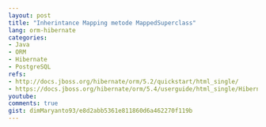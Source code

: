 ```yaml
---
layout: post
title: "Inherintance Mapping metode MappedSuperclass"
lang: orm-hibernate
categories:
- Java
- ORM
- Hibernate
- PostgreSQL
refs: 
- http://docs.jboss.org/hibernate/orm/5.2/quickstart/html_single/
- https://docs.jboss.org/hibernate/orm/5.4/userguide/html_single/Hibernate_User_Guide.html#entity-inheritance-mapped-superclass
youtube: 
comments: true
gist: dimMaryanto93/e8d2abb5361e811860d6a462270f119b
---
```



